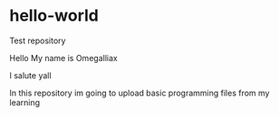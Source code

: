 # hello-world
Test repository

Hello 
My name is Omegalliax

I salute yall

In this repository im going to upload basic programming files from my learning
